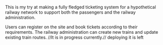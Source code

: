 This is my try at making a fully fledged  ticketing system for a hypothetical railway network to support both the passengers and the railway administration.

Users can register on the site and book tickets according to their requirements. The railway administration can create new trains and update existing train routes.
//It is in progress currently.//
deploying it is left
